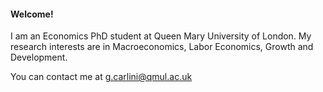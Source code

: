 
#### Welcome!

I am an Economics PhD student at Queen Mary University of London. 
My research interests are in Macroeconomics, Labor Economics, Growth and Development.

You can contact me at g.carlini@qmul.ac.uk

